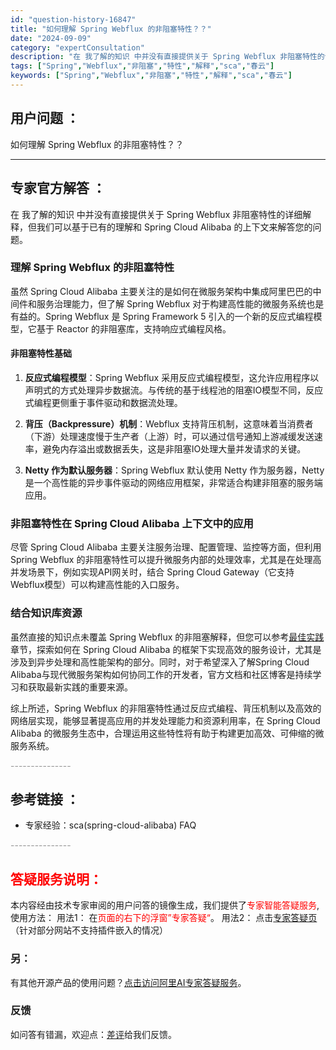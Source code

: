 ```yaml
---
id: "question-history-16847"
title: "如何理解 Spring Webflux 的非阻塞特性？？"
date: "2024-09-09"
category: "expertConsultation"
description: "在 我了解的知识 中并没有直接提供关于 Spring Webflux 非阻塞特性的详细解释，但我们可以基于已有的理解和 Spring Cloud Alibaba 的上下文来解答您的问题。### 理解 Spring Webflux 的非阻塞特性虽然 Spring Cloud Alibaba 主要关注的"
tags: ["Spring","Webflux","非阻塞","特性","解释","sca","春云"]
keywords: ["Spring","Webflux","非阻塞","特性","解释","sca","春云"]
---
```


## 用户问题 ： 
 如何理解 Spring Webflux 的非阻塞特性？？  

---------------
## 专家官方解答 ：

在 我了解的知识 中并没有直接提供关于 Spring Webflux 非阻塞特性的详细解释，但我们可以基于已有的理解和 Spring Cloud Alibaba 的上下文来解答您的问题。

### 理解 Spring Webflux 的非阻塞特性

虽然 Spring Cloud Alibaba 主要关注的是如何在微服务架构中集成阿里巴巴的中间件和服务治理能力，但了解 Spring Webflux 对于构建高性能的微服务系统也是有益的。Spring Webflux 是 Spring Framework 5 引入的一个新的反应式编程模型，它基于 Reactor 的非阻塞库，支持响应式编程风格。

#### 非阻塞特性基础

1. **反应式编程模型**：Spring Webflux 采用反应式编程模型，这允许应用程序以声明式的方式处理异步数据流。与传统的基于线程池的阻塞IO模型不同，反应式编程更侧重于事件驱动和数据流处理。

2. **背压（Backpressure）机制**：Webflux 支持背压机制，这意味着当消费者（下游）处理速度慢于生产者（上游）时，可以通过信号通知上游减缓发送速率，避免内存溢出或数据丢失，这是非阻塞IO处理大量并发请求的关键。

3. **Netty 作为默认服务器**：Spring Webflux 默认使用 Netty 作为服务器，Netty 是一个高性能的异步事件驱动的网络应用框架，非常适合构建非阻塞的服务端应用。

### 非阻塞特性在 Spring Cloud Alibaba 上下文中的应用

尽管 Spring Cloud Alibaba 主要关注服务治理、配置管理、监控等方面，但利用 Spring Webflux 的非阻塞特性可以提升微服务内部的处理效率，尤其是在处理高并发场景下，例如实现API网关时，结合 Spring Cloud Gateway（它支持Webflux模型）可以构建高性能的入口服务。

### 结合知识库资源

虽然直接的知识点未覆盖 Spring Webflux 的非阻塞解释，但您可以参考[最佳实践](../best-practice/integrated-example.md)章节，探索如何在 Spring Cloud Alibaba 的框架下实现高效的服务设计，尤其是涉及到异步处理和高性能架构的部分。同时，对于希望深入了解Spring Cloud Alibaba与现代微服务架构如何协同工作的开发者，官方文档和社区博客是持续学习和获取最新实践的重要来源。

综上所述，Spring Webflux 的非阻塞特性通过反应式编程、背压机制以及高效的网络层实现，能够显著提高应用的并发处理能力和资源利用率，在 Spring Cloud Alibaba 的微服务生态中，合理运用这些特性将有助于构建更加高效、可伸缩的微服务系统。


<font color="#949494">---------------</font> 


## 参考链接 ：

* 专家经验：sca(spring-cloud-alibaba) FAQ 


 <font color="#949494">---------------</font> 
 


## <font color="#FF0000">答疑服务说明：</font> 

本内容经由技术专家审阅的用户问答的镜像生成，我们提供了<font color="#FF0000">专家智能答疑服务</font>,使用方法：
用法1： 在<font color="#FF0000">页面的右下的浮窗”专家答疑“</font>。
用法2： 点击[专家答疑页](https://answer.opensource.alibaba.com/docs/intro)（针对部分网站不支持插件嵌入的情况）
### 另：


有其他开源产品的使用问题？[点击访问阿里AI专家答疑服务](https://answer.opensource.alibaba.com/docs/intro)。
### 反馈
如问答有错漏，欢迎点：[差评](https://ai.nacos.io/user/feedbackByEnhancerGradePOJOID?enhancerGradePOJOId=16866)给我们反馈。
